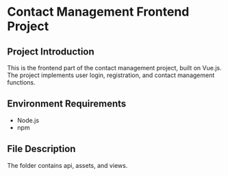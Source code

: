 # Contact Management Frontend Project

## Project Introduction
This is the frontend part of the contact management project, built on Vue.js. The project implements user login, registration, and contact management functions.

## Environment Requirements
- Node.js 
- npm

## File Description
The folder contains api, assets, and views.
